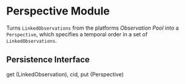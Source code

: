 # Perspective Module

Turns `LinkedObservations` from the platforms _Observation Pool_ into a `Perspective`, which specifies a temporal order in a set of `LinkedObservations`.

## Persistence Interface

get (LinkedObservation), cid, put (Perspective)
